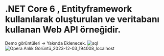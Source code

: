 # .NET Core 6 , Entityframework kullanılarak oluşturulan ve veritabanı kullanan Web API örneğidir.
Demo görüntüleri -> Yakında Eklenecek.
![sql](https://github.com/Burakyilmam/WebApiWithEntityFrameworkDb/assets/61635780/f68cdecb-5ffa-4573-b767-a62ce1a2f03a)
![Opera Anlık Görüntü_2023-12-03_194008_localhost](https://github.com/Burakyilmam/WebApiWithEntityFrameworkDb/assets/61635780/f6d1bed1-9e2c-4f78-9046-4ed9cf026857)

